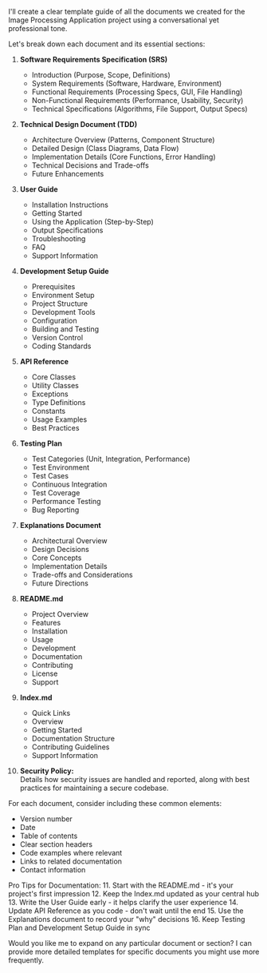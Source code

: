 I'll create a clear template guide of all the documents we created for the Image Processing Application project using a conversational yet professional tone.

Let's break down each document and its essential sections:

1. **Software Requirements Specification (SRS)**
   * Introduction (Purpose, Scope, Definitions)
   * System Requirements (Software, Hardware, Environment)
   * Functional Requirements (Processing Specs, GUI, File Handling)
   * Non-Functional Requirements (Performance, Usability, Security)
   * Technical Specifications (Algorithms, File Support, Output Specs)

2. **Technical Design Document (TDD)**
   * Architecture Overview (Patterns, Component Structure)
   * Detailed Design (Class Diagrams, Data Flow)
   * Implementation Details (Core Functions, Error Handling)
   * Technical Decisions and Trade-offs
   * Future Enhancements

3. **User Guide**
   * Installation Instructions
   * Getting Started
   * Using the Application (Step-by-Step)
   * Output Specifications
   * Troubleshooting
   * FAQ
   * Support Information

4. **Development Setup Guide**
   * Prerequisites
   * Environment Setup
   * Project Structure
   * Development Tools
   * Configuration
   * Building and Testing
   * Version Control
   * Coding Standards

5. **API Reference**
   * Core Classes
   * Utility Classes
   * Exceptions
   * Type Definitions
   * Constants
   * Usage Examples
   * Best Practices

6. **Testing Plan**
   * Test Categories (Unit, Integration, Performance)
   * Test Environment
   * Test Cases
   * Continuous Integration
   * Test Coverage
   * Performance Testing
   * Bug Reporting

7. **Explanations Document**
   * Architectural Overview
   * Design Decisions
   * Core Concepts
   * Implementation Details
   * Trade-offs and Considerations
   * Future Directions

8. **README.md**
   * Project Overview
   * Features
   * Installation
   * Usage
   * Development
   * Documentation
   * Contributing
   * License
   * Support

9. **Index.md**
   * Quick Links
   * Overview
   * Getting Started
   * Documentation Structure
   * Contributing Guidelines
   * Support Information
   
10. **Security Policy:**  
	Details how security issues are handled and reported, along with best practices for maintaining a secure codebase.

For each document, consider including these common elements:
- Version number
- Date
- Table of contents
- Clear section headers
- Code examples where relevant
- Links to related documentation
- Contact information

Pro Tips for Documentation:
11. Start with the README.md - it's your project's first impression
12. Keep the Index.md updated as your central hub
13. Write the User Guide early - it helps clarify the user experience
14. Update API Reference as you code - don't wait until the end
15. Use the Explanations document to record your "why" decisions
16. Keep Testing Plan and Development Setup Guide in sync

Would you like me to expand on any particular document or section? I can provide more detailed templates for specific documents you might use more frequently.